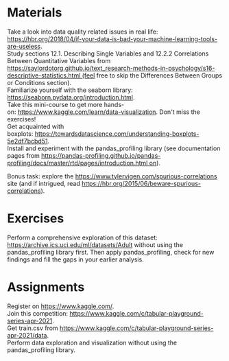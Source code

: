 # Materials
Take a look into data quality related issues in real life: https://hbr.org/2018/04/if-your-data-is-bad-your-machine-learning-tools-are-useless.  
Study sections 12.1. Describing Single Variables and 12.2.2 Correlations Between Quantitative Variables from https://saylordotorg.github.io/text_research-methods-in-psychology/s16-descriptive-statistics.html (feel free to skip the Differences Between Groups or Conditions section).   
Familiarize yourself with the seaborn library: https://seaborn.pydata.org/introduction.html.  
Take this mini-course to get more hands-on: https://www.kaggle.com/learn/data-visualization. Don't miss the exercises!  
Get acquainted with boxplots: https://towardsdatascience.com/understanding-boxplots-5e2df7bcbd51.  
Install and experiment with the pandas_profiling library (see documentation pages from https://pandas-profiling.github.io/pandas-profiling/docs/master/rtd/pages/introduction.html on).

Bonus task: explore the https://www.tylervigen.com/spurious-correlations site (and if intrigued, read https://hbr.org/2015/06/beware-spurious-correlations).

# Exercises
Perform a comprehensive exploration of this dataset: https://archive.ics.uci.edu/ml/datasets/Adult without using the pandas_profiling library first. Then apply pandas_profiling, check for new findings and fill the gaps in your earlier analysis.

# Assignments
Register on https://www.kaggle.com/.  
Join this competition: https://www.kaggle.com/c/tabular-playground-series-apr-2021.   
Get train.csv from https://www.kaggle.com/c/tabular-playground-series-apr-2021/data.  
Perform data exploration and visualization without using the pandas_profiling library.

